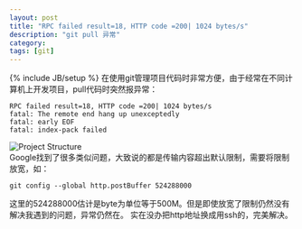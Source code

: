 ```yaml
---
layout: post
title: "RPC failed result=18, HTTP code =200| 1024 bytes/s"
description: "git pull 异常"
category: 
tags: [git]
---
```

{% include JB/setup %}
在使用git管理项目代码时非常方便，由于经常在不同计算机上开发项目，pull代码时突然报异常：  

	RPC failed result=18, HTTP code =200| 1024 bytes/s
	fatal: The remote end hang up unexceptedly
	fatal: early EOF
 	fatal: index-pack failed


![Project Structure](http://7u2jir.com1.z0.glb.clouddn.com/git_pull_remote_hang_exception.png)  
Google找到了很多类似问题，大致说的都是传输内容超出默认限制，需要将限制放宽，如：  

	git config --global http.postBuffer 524288000

这里的524288000估计是byte为单位等于500M。但是即使放宽了限制仍然没有解决我遇到的问题，异常仍然在。
实在没办把http地址换成用ssh的，完美解决。